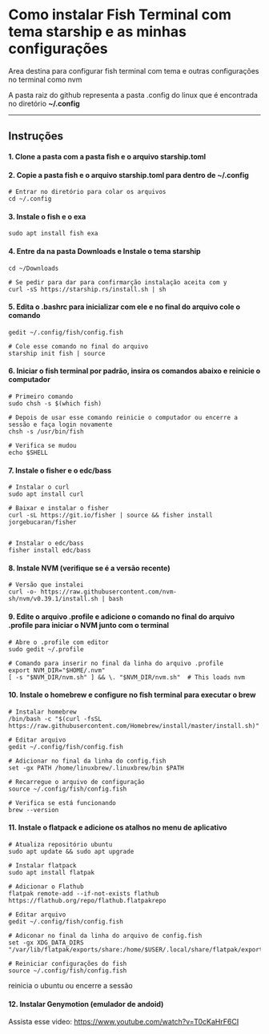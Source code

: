 # Como instalar Fish Terminal com tema starship e as minhas configurações
Area destina para configurar fish terminal com tema e outras configurações no terminal como nvm

A pasta raiz do github representa a pasta .config do linux que é encontrada no diretório <b>~/.config</b>

<hr>


## Instruções 

#### 1. Clone a pasta com a pasta fish e o arquivo starship.toml

#### 2. Copie a pasta <b>fish</b> e o arquivo <b>starship.toml</b> para dentro de <b>~/.config</b> 

```
# Entrar no diretório para colar os arquivos
cd ~/.config
```

#### 3. Instale o <b>fish</b> e o <b>exa</b> 
```
sudo apt install fish exa
```

#### 4. Entre da na pasta Downloads e Instale o tema starship
```
cd ~/Downloads

# Se pedir para dar para confirmarção instalação aceita com y
curl -sS https://starship.rs/install.sh | sh 
```

#### 5. Edita o <b>.bashrc</b> para inicializar com ele e no final do arquivo cole o comando
```
gedit ~/.config/fish/config.fish

# Cole esse comando no final do arquivo
starship init fish | source
```

#### 6. Iniciar o fish terminal por padrão, insira os comandos abaixo e reinicie o computador
```
# Primeiro comando
sudo chsh -s $(which fish)

# Depois de usar esse comando reinicie o computador ou encerre a sessão e faça login novamente
chsh -s /usr/bin/fish

# Verifica se mudou
echo $SHELL
```

#### 7. Instale o <b>fisher</b> e o <b>edc/bass</b>
```
# Instalar o curl
sudo apt install curl

# Baixar e instalar o fisher
curl -sL https://git.io/fisher | source && fisher install jorgebucaran/fisher


# Instalar o edc/bass
fisher install edc/bass

```

#### 8. Instale NVM (verifique se é a versão recente)
```
# Versão que instalei
curl -o- https://raw.githubusercontent.com/nvm-sh/nvm/v0.39.1/install.sh | bash
```

#### 9. Edite o arquivo <b>.profile</b> e adicione o comando no final do arquivo .profile para iniciar o <b>NVM</b> junto com o terminal
```
# Abre o .profile com editor
sudo gedit ~/.profile

# Comando para inserir no final da linha do arquivo .profile
export NVM_DIR="$HOME/.nvm"
[ -s "$NVM_DIR/nvm.sh" ] && \. "$NVM_DIR/nvm.sh"  # This loads nvm
```

#### 10. Instale o homebrew e configure no fish terminal para executar o brew
```
# Instalar homebrew
/bin/bash -c "$(curl -fsSL https://raw.githubusercontent.com/Homebrew/install/master/install.sh)"

# Editar arquivo
gedit ~/.config/fish/config.fish

# Adicionar no final da linha do config.fish
set -gx PATH /home/linuxbrew/.linuxbrew/bin $PATH

# Recarregue o arquivo de configuração
source ~/.config/fish/config.fish

# Verifica se está funcionando
brew --version
```

#### 11. Instale o flatpack e adicione os atalhos no menu de aplicativo

```
# Atualiza repositório ubuntu
sudo apt update && sudo apt upgrade

# Instalar flatpack
sudo apt install flatpak

# Adicionar o Flathub
flatpak remote-add --if-not-exists flathub https://flathub.org/repo/flathub.flatpakrepo

# Editar arquivo
gedit ~/.config/fish/config.fish

# Adiconar no final da linha do arquivo de config.fish 
set -gx XDG_DATA_DIRS "/var/lib/flatpak/exports/share:/home/$USER/.local/share/flatpak/exports/share:$XDG_DATA_DIRS"

# Reiniciar configurações do fish
source ~/.config/fish/config.fish
```

reinicia o ubuntu ou encerre a sessão

#### 12. Instalar Genymotion (emulador de andoid)<br>
Assista esse video: https://www.youtube.com/watch?v=T0cKaHrF6CI